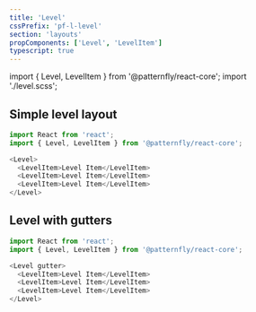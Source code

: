 ```yaml
---
title: 'Level'
cssPrefix: 'pf-l-level'
section: 'layouts'
propComponents: ['Level', 'LevelItem']
typescript: true
---
```


import { Level, LevelItem } from '@patternfly/react-core';
import './level.scss';

## Simple level layout
```js
import React from 'react';
import { Level, LevelItem } from '@patternfly/react-core';

<Level>
  <LevelItem>Level Item</LevelItem>
  <LevelItem>Level Item</LevelItem>
  <LevelItem>Level Item</LevelItem>
</Level>
```

## Level with gutters
```js
import React from 'react';
import { Level, LevelItem } from '@patternfly/react-core';

<Level gutter>
  <LevelItem>Level Item</LevelItem>
  <LevelItem>Level Item</LevelItem>
  <LevelItem>Level Item</LevelItem>
</Level>
```
